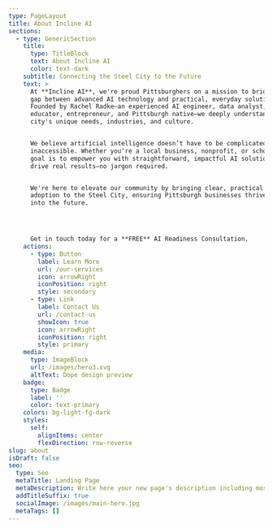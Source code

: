 ```yaml
---
type: PageLayout
title: About Incline AI
sections:
  - type: GenericSection
    title:
      type: TitleBlock
      text: About Incline AI
      color: text-dark
    subtitle: Connecting the Steel City to the Future
    text: >
      At **Incline AI**, we're proud Pittsburghers on a mission to bridge the
      gap between advanced AI technology and practical, everyday solutions.
      Founded by Rachel Radke—an experienced AI engineer, data analyst,
      educator, entrepreneur, and Pittsburgh native—we deeply understand our
      city's unique needs, industries, and culture.


      We believe artificial intelligence doesn’t have to be complicated or
      inaccessible. Whether you're a local business, nonprofit, or school, our
      goal is to empower you with straightforward, impactful AI solutions that
      drive real results—no jargon required.


      We're here to elevate our community by bringing clear, practical AI
      adoption to the Steel City, ensuring Pittsburgh businesses thrive now and
      into the future.




      Get in touch today for a **FREE** AI Readiness Consultation.
    actions:
      - type: Button
        label: Learn More
        url: /our-services
        icon: arrowRight
        iconPosition: right
        style: secondary
      - type: Link
        label: Contact Us
        url: /contact-us
        showIcon: true
        icon: arrowRight
        iconPosition: right
        style: primary
    media:
      type: ImageBlock
      url: /images/hero3.svg
      altText: Dope design preview
    badge:
      type: Badge
      label: ''
      color: text-primary
    colors: bg-light-fg-dark
    styles:
      self:
        alignItems: center
        flexDirection: row-reverse
slug: about
isDraft: false
seo:
  type: Seo
  metaTitle: Landing Page
  metaDescription: Write here your new page's description including most relevant keywords.
  addTitleSuffix: true
  socialImage: /images/main-hero.jpg
  metaTags: []
---
```

